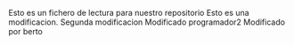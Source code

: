 Esto es un fichero de lectura para nuestro repositorio
Esto es una modificacion.
Segunda modificacion
Modificado programador2
Modificado por berto
